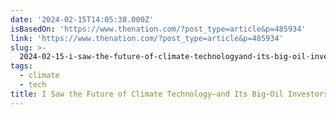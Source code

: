 ```yaml
---
date: '2024-02-15T14:05:38.000Z'
isBasedOn: 'https://www.thenation.com/?post_type=article&p=485934'
link: 'https://www.thenation.com/?post_type=article&p=485934'
slug: >-
  2024-02-15-i-saw-the-future-of-climate-technologyand-its-big-oil-investors-or-the-nati
tags:
  - climate
  - tech
title: I Saw the Future of Climate Technology—and Its Big-Oil Investors | The Nati
---
```


